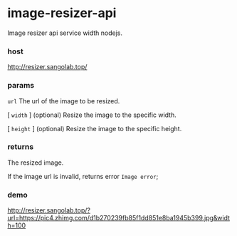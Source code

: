 # image-resizer-api
Image resizer api service width nodejs.


### host
http://resizer.sangolab.top/


### params
`url` The url of the image to be resized.

[ `width` ]  (optional) Resize the image to the specific width.

[ `height` ]  (optional) Resize the image to the specific height.

### returns
The resized image.

If the image url is invalid, returns error `Image error`;

### demo
http://resizer.sangolab.top/?url=https://pic4.zhimg.com/d1b270239fb85f1dd851e8ba1945b399.jpg&width=100


